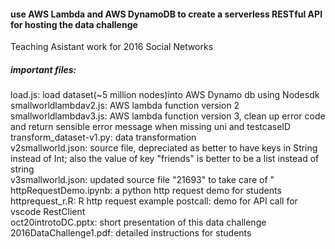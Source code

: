 ####  use AWS Lambda and AWS DynamoDB to create a serverless RESTful API for hosting the data challenge 
Teaching Asistant work for 2016 Social Networks

##### important files:
 	
 load.js: load dataset(~5 million nodes)into AWS Dynamo db using Nodesdk   
 smallworldlambdav2.js: AWS lambda function version 2  
 smallworldlambdav3.js: AWS lambda function version 3, clean up error code and return sensible error message when missing uni and testcaseID  
 transform_dataset-v1.py: data transformation  
 v2smallworld.json: source file, depreciated as better to have keys in String instead of Int; also the value of key "friends" is better to be a list instead of string  
 v3smallworld.json:  updated source file  \"21693\" to take care of "    
 httpRequestDemo.ipynb: a python http request demo for students  
 httprequest_r.R:	R http request example 
 postcall: demo for API call for vscode RestClient   
 oct20introtoDC.pptx: short presentation of this data challenge   
 2016DataChallenge1.pdf: detailed instructions for students

